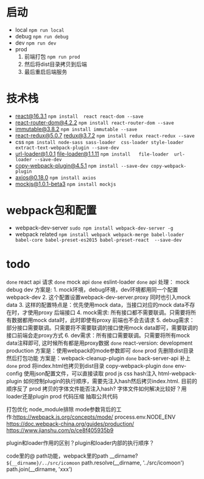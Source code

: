 # 启动
* local  `npm run local`  
* debug `npm run debug`  
* dev `npm run dev`   
* prod 
    1. 前端打包 `npm run prod`   
    2. 然后将dist目录拷贝到后端   
    3. 最后重启后端服务




# 技术栈
+ react@16.3.1  `npm install  react react-dom --save`  
+ react-router-dom@4.2.2 `npm install react-router-dom --save`  
+ immutable@3.8.2 `npm install immutable --save`  
+ react-redux@5.0.7 redux@3.7.2   `npm install redux react-redux --save`  
+ css `npm install node-sass sass-loader  css-loader style-loader extract-text-webpack-plugin --save-dev`  
+ url-loader@1.0.1 file-loader@1.1.11 `npm install   file-loader  url-loader --save-dev`  
+ copy-webpack-plugin@4.5.1 `npm install --save-dev copy-webpack-plugin`  
+ axios@0.18.0  `npm install axios`  
+ mockjs@1.0.1-beta3    `npm install mockjs`  



# webpack包和配置
+ webpack-dev-server `sudo npm install webpack-dev-server -g  `  
+ webpack related `npm install webpack webpack-merge babel-loader babel-core babel-preset-es2015 babel-preset-react  --save-dev  `  



# todo
`done` react api  请求
`done` mock  api
`done` eslint-loader
`done` api 处理： mock debug dev 
    方案是: 
    1. mock环境，debug环境，dev环境都用同一个配置webpack-dev
    2. 这个配置设置webpack-dev-server.proxy 同时也引入mock data
    3. 这样的配置特点是：优先使用mock data，当接口对应的mock data不存在时，才使用proxy 后端接口 
    4. mock需求: 所有接口都不需要联调。只需要将所有数据都用mock data时，此时即使有proxy 前端也不会去请求
    5. debug需求：部分接口需要联调。只需要将不需要联调的接口使用mock data即可，需要联调的接口前端会走proxy方式
    6. dev需求：所有接口需要联调。只需要将所有mock data注释即可, 这时候所有都是用proxy数据
`done` react-version: development production 
    方案是：使用webpack的mode参数即可
`done` prod 先删除dist目录然后打包功能    方案是：webpack-cleanup-plugin
`done` back-server-api 补上
`done` prod 将index.html也拷贝到dist目录 copy-webpack-plugin
`done` env-config 使用json配置文件，可以直接读取
prod js css hash注入    html-webpack-plugin 如何控制plugin的执行顺序，需要先注入hash然后拷贝index.html. 目前的顺序反了
prod 拷贝的字体文件能否注入hash? 字体文件如何解决比较好？用loader还是plugin
prod 代码压缩 抽取公共代码


打包优化 node_module排除
mode参数背后的工作:https://webpack.js.org/concepts/mode/
process.env.NODE_ENV 
    https://doc.webpack-china.org/guides/production/ 
    https://www.jianshu.com/p/ce8f405935b9

plugin和loader作用的区别？plugin和loader内部的执行顺序？

code里的@ path功能，webpack里的path 
    __dirname?
     `${__dirname}/../src/icomoon` 
     path.resolve(__dirname, '../src/icomoon') 
     path.join(__dirname, 'xxx')






